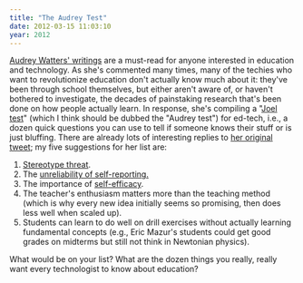 ```yaml
---
title: "The Audrey Test"
date: 2012-03-15 11:03:10
year: 2012
---
```

<p><a href="http://hackeducation.com/">Audrey Watters' writings</a> are a must-read for anyone interested in education and technology. As she's commented many times, many of the techies who want to revolutionize education don't actually know much about it: they've been through school themselves, but either aren't aware of, or haven't bothered to investigate, the decades of painstaking research that's been done on how people actually learn. In response, she's compiling a "<a href="http://www.joelonsoftware.com/articles/fog0000000043.html">Joel test</a>" (which I think should be dubbed the "Audrey test") for ed-tech, i.e., a dozen quick questions you can use to tell if someone knows their stuff or is just bluffing. There are already lots of interesting replies to <a href="https://twitter.com/#!/audreywatters/status/180117132468690944">her original tweet</a>; my five suggestions for her list are:</p>
<ol>
  <li><a href="http://en.wikipedia.org/wiki/Stereotype_threat">Stereotype threat</a>.</li>
  <li>The <a href="http://larrycuban.wordpress.com/2012/03/14/dilemmas-in-researching-technology-in-schools-part-2/">unreliability of self-reporting.</a></li>
  <li>The importance of <a href="http://en.wikipedia.org/wiki/Self-efficacy">self-efficacy</a>.</li>
  <li>The teacher's enthusiasm matters more than the teaching method (which is why every new idea initially seems so promising, then does less well when scaled up).</li>
  <li>Students can learn to do well on drill exercises without actually learning fundamental concepts (e.g., Eric Mazur's students could get good grades on midterms but still not think in Newtonian physics).</li>
</ol>
<p>What would be on your list? What are the dozen things you really, really want every technologist to know about education?</p>
